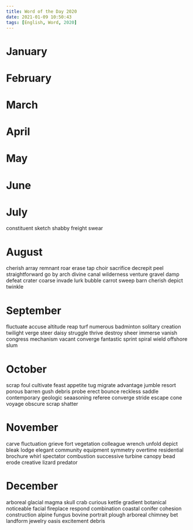 ```yaml
---
title: Word of the Day 2020
date: 2021-01-09 10:50:43
tags: [English, Word, 2020]
---
```


# January


# February


# March


# April


# May


# June


# July

constituent sketch shabby freight swear

# August

cherish array remnant roar erase tap choir
sacrifice decrepit peel straightforward go by arch divine
canal wilderness venture gravel damp defeat crater
coarse invade lurk bubble carrot sweep barn 
cherish depict twinkle

# September

fluctuate accuse altitude reap turf numerous badminton
solitary creation twilight verge steer daisy struggle
thrive destroy sheer immerse vanish congress mechanism
vacant converge fantastic sprint spiral wield offshore
slum

# October

scrap foul cultivate feast appetite tug migrate
advantage jumble resort porous barren gush debris
probe erect bounce reckless saddle contemporary geologic
seaasoning referee converge stride escape cone voyage
obscure scrap shatter

# November

carve fluctuation grieve fort vegetation colleague
wrench unfold depict bleak lodge elegant community
equipment symmetry overtime residential brochure whirl spectator
combustion successive turbine canopy bead erode creative
lizard predator

# December

arboreal glacial magma skull crab curious kettle
gradient botanical noticeable facial fireplace respond combination
coastal conifer cohesion construction alpine fungus bovine
portrait plough arboreal chimney bet landform jewelry
oasis excitement debris
